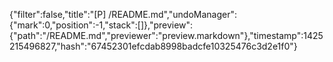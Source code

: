 {"filter":false,"title":"[P] /README.md","undoManager":{"mark":0,"position":-1,"stack":[]},"preview":{"path":"/README.md","previewer":"preview.markdown"},"timestamp":1425215496827,"hash":"67452301efcdab8998badcfe10325476c3d2e1f0"}